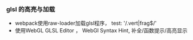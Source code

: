 ### glsl 的高亮与加载
- webpack使用raw-loader加载glsl程序， test: '/\.vert|frag$/'
- 使用WebGL GLSL Editor ， WebGl Syntax Hint, 补全/函数提示/高亮显示
